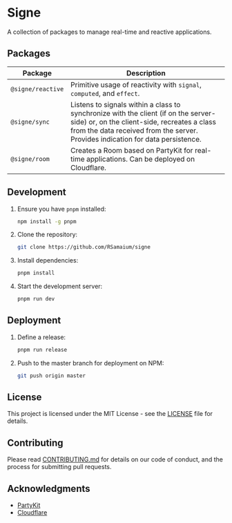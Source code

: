 # Signe

A collection of packages to manage real-time and reactive applications.

## Packages

| Package             | Description                                                                                                                                 |
|---------------------|---------------------------------------------------------------------------------------------------------------------------------------------|
| `@signe/reactive`   | Primitive usage of reactivity with `signal`, `computed`, and `effect`.                                                                      |
| `@signe/sync`       | Listens to signals within a class to synchronize with the client (if on the server-side) or, on the client-side, recreates a class from the data received from the server. Provides indication for data persistence. |
| `@signe/room`       | Creates a Room based on PartyKit for real-time applications. Can be deployed on Cloudflare.                                                 |

## Development

1. Ensure you have `pnpm` installed:
   
   ```bash
   npm install -g pnpm
   ```

2. Clone the repository:
   
   ```bash
   git clone https://github.com/RSamaium/signe
   ```

3. Install dependencies:
   
   ```bash
   pnpm install
   ```

4. Start the development server:
   
   ```bash
   pnpm run dev
   ```

## Deployment

1. Define a release:
   
   ```bash
   pnpm run release
   ```

2. Push to the master branch for deployment on NPM:
   
   ```bash
   git push origin master
   ```

## License

This project is licensed under the MIT License - see the [LICENSE](LICENSE) file for details.

## Contributing

Please read [CONTRIBUTING.md](CONTRIBUTING.md) for details on our code of conduct, and the process for submitting pull requests.

## Acknowledgments

- [PartyKit](https://partykit.dev)
- [Cloudflare](https://www.cloudflare.com)